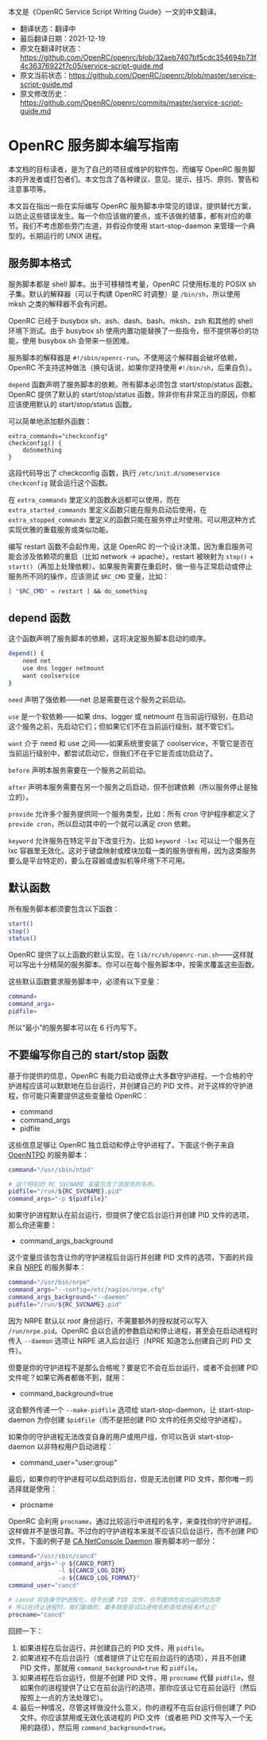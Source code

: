 本文是《OpenRC Service Script Writing Guide》一文的中文翻译。

- 翻译状态：翻译中
- 最后翻译日期：2021-12-19
- 原文在翻译时状态：https://github.com/OpenRC/openrc/blob/32aeb7407bf5cdc354694b73f4c36376922f7c05/service-script-guide.md
- 原文当前状态：https://github.com/OpenRC/openrc/blob/master/service-script-guide.md
- 原文修改历史：https://github.com/OpenRC/openrc/commits/master/service-script-guide.md

# OpenRC 服务脚本编写指南

本文档的目标读者，是为了自己的项目或维护的软件包，而编写 OpenRC 服务脚本的开发者或打包者们。本文包含了各种建议、意见、提示、技巧、原则、警告和注意事项等。

本文旨在指出一些在实际编写 OpenRC 服务脚本中常见的错误，提供替代方案，以防止这些错误发生。每一个你应该做的要点，或不该做的错事，都有对应的章节。我们不考虑那些旁门左道，并假设你使用 start-stop-daemon 来管理一个典型的，长期运行的 UNIX 进程。

## 服务脚本格式

服务脚本都是 shell 脚本。出于可移植性考量，OpenRC 只使用标准的 POSIX sh 子集。默认的解释器（可以于构建 OpenRC 时调整）是 `/bin/sh`，所以使用 mksh 之类的解释器不会有问题。

OpenRC 已经于 busybox sh、ash、dash、bash、mksh、zsh 和其他的 shell 环境下测试。由于 busybox sh 使用内置功能替换了一些指令，但不提供等价的功能，使用 busybox sh 会带来一些困难。

服务脚本的解释器是 `#!/sbin/openrc-run`。不使用这个解释器会破坏依赖，OpenRC 不支持这种做法（换句话说，如果你坚持使用 `#!/bin/sh`，后果自负）。

`depend` 函数声明了服务脚本的依赖。所有脚本必须包含 start/stop/status 函数。OpenRC 提供了默认的 start/stop/status 函数，除非你有非常正当的原因，你都应该使用默认的 start/stop/status 函数。

可以简单地添加额外函数：

```
extra_commands="checkconfig"
checkconfig() {
	doSomething
}
```

这段代码导出了 checkconfig 函数，执行 `/etc/init.d/someservice checkconfig` 就会运行这个函数。

在 `extra_commands` 里定义的函数永远都可以使用，而在 `extra_started_commands` 里定义函数只能在服务启动后使用，在 `extra_stopped_commands` 里定义的函数只能在服务停止时使用。可以用这种方式实现优雅的重载服务或类似功能。

编写 restart 函数不会起作用，这是 OpenRC 的一个设计决策，因为重启服务可能会涉及依赖项的重启（比如 network -> apache）。restart 被映射为 `stop()` + `start()`（再加上处理依赖）。如果服务需要在重启时，做一些与正常启动或停止服务所不同的操作，应该测试 `$RC_CMD` 变量，比如：

```sh
[ "$RC_CMD" = restart ] && do_something
```

## depend 函数

这个函数声明了服务脚本的依赖，这将决定服务脚本启动的顺序。

```sh
depend() {
	need net
	use dns logger netmount
	want coolservice
}
```

`need` 声明了强依赖——net 总是需要在这个服务之前启动。

`use` 是一个软依赖——如果 dns、logger 或 netmount 在当前运行级别，在启动这个服务之前，先启动它们；但如果它们不在当前运行级别，就不管它们。

`want` 介于 need 和 use 之间——如果系统里安装了 coolservice，不管它是否在当前运行级别中，都尝试启动它，但我们不在乎它是否成功启动了。

`before` 声明本服务需要在一个服务之前启动。

`after` 声明本服务需要在另一个服务之后启动，但不创建依赖（所以服务停止是独立的）。

`provide` 允许多个服务提供同一个服务类型，比如：所有 cron 守护程序都定义了 `provide cron`，所以启动其中的一个就可以满足 cron 依赖。

`keyword` 允许服务在特定平台下改变行为，比如 `keyword -lxc` 可以让一个服务在 lxc 容器里无效化。这对于键盘映射或模块加载一类的服务很有用，因为这类服务要么是平台特定的，要么在容器或虚拟机等坏境下不可用。

## 默认函数

所有服务脚本都须要包含以下函数：

```sh
start()
stop()
status()
```

OpenRC 提供了以上函数的默认实现，在 `lib/rc/sh/openrc-run.sh`——这样就可以写出十分精简的服务脚本。你可以在每个服务脚本中，按需求覆盖这些函数。

这些默认函数要求服务脚本中，必须有以下变量：

```sh
command=
command_args=
pidfile=
```

所以“最小”的服务脚本可以在 6 行内写下。

## 不要编写你自己的 start/stop 函数

基于你提供的信息，OpenRC 有能力启动或停止大多数守护进程。一个合格的守护进程应该可以默默地在后台运行，并创建自己的 PID 文件。对于这样的守护进程，你可能只需要提供这些变量给 OpenRC：

- command
- command_args
- pidfile

这些信息足够让 OpenRC 独立启动和停止守护进程了。下面这个例子来自 [OpenNTPD](www.openntpd.org) 的服务脚本：

```sh
command="/usr/sbin/ntpd"

# 这个特别的 RC_SVCNAME 变量包含了该服务的名称。
pidfile="/run/${RC_SVCNAME}.pid"
command_args="-p ${pidfile}"
```

如果守护进程默认在前台运行，但提供了使它后台运行并创建 PID 文件的选项，那么你还需要：

- command_args_background

这个变量应该包含让你的守护进程后台运行并创建 PID 文件的选项，下面的片段来自 [NRPE](https://github.com/NagiosEnterprises/nrpe) 的服务脚本：

```sh
command="/usr/bin/nrpe"
command_args="--config=/etc/nagios/nrpe.cfg"
command_args_background="--daemon"
pidfile="/run/${RC_SVCNAME}.pid"
```

因为 NRPE 默认以 _root_ 身份运行，不需要额外的授权就可以写入 `/run/nrpe.pid`。OpenRC 会以合适的参数启动和停止进程，甚至会在启动进程时传入 `--daemon` 选项让 NRPE 进入后台运行（NPRE 知道怎么创建自己的 PID 文件）。

但要是你的守护进程不是那么合格呢？要是它不会在后台运行，或者不会创建 PID 文件呢？如果它两者都做不到，就用：

- command_background=true

这会额外传递一个 `--make-pidfile` 选项给 start-stop-daemon，让 start-stop-daemon 为你创建 `$pidfile`（而不是把创建 PID 文件的任务交给守护进程）。

如果你的守护进程无法改变自身的用户或用户组，你可以告诉 start-stop-daemon 以非特权用户启动进程：

- command_user="user:group"

最后，如果你的守护进程可以启动到后台，但是无法创建 PID 文件，那你唯一的选择就是使用：

- procname

OpenRC 会利用 `procname`，通过比较运行中进程的名字，来查找你的守护进程。这样做并不是很可靠。不过你的守护进程本来就不应该只后台运行，而不创建 PID 文件。下面的例子是 [CA NetConsole Daemon](https://oss.oracle.com/) 服务脚本的一部分：

```sh
command="/usr/sbin/cancd"
command_args="-p ${CANCD_PORT}
              -l ${CANCD_LOG_DIR}
              -o ${CANCD_LOG_FORMAT}"
command_user="cancd"

# cancd 将自身守护进程化，但不创建 PID 文件，也不提供在前台运行的选项
# 所以在终止进程时，我们能做的，最多就是尝试以进程名称查找进程来终止它
procname="cancd"
```

回顾一下：

1. 如果进程在后台运行，并创建自己的 PID 文件，用 `pidfile`。
2. 如果进程不在后台运行（或者提供了让它在前台运行的选项），并且不创建 PID 文件，那就用 `command_background=true` 和 `pidfile`。
3. 如果进程在后台运行，但是不创建 PID 文件，用 `procname` 代替 `pidfile`，但如果你的进程提供了让它在前台运行的选项，那你应该让它在前台运行（然后按照上一点的方法处理它）。
4. 最后一种情况，尽管这样做没什么意义，你的进程不在后台运行但创建了 PID 文件。你应该禁用或无效化该进程的 PID 文件（或者把 PID 文件写入一个无用的路径），然后用 `command_background=true`。
